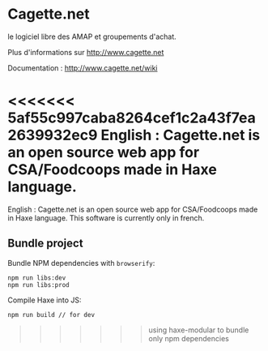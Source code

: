 # Cagette.net
le logiciel libre des AMAP et groupements d'achat.

Plus d'informations sur http://www.cagette.net

Documentation : http://www.cagette.net/wiki

<<<<<<< 5af55c997caba8264cef1c2a43f7ea2639932ec9
English : Cagette.net is an open source web app for CSA/Foodcoops made in Haxe language.
=======
English : Cagette.net is an open source web app for CSA/Foodcoops made in Haxe language.  This software is currently only in french.



## Bundle project

Bundle NPM dependencies with `browserify`:
```
npm run libs:dev
npm run libs:prod
```

Compile Haxe into JS:
```
npm run build // for dev
```
>>>>>>> using haxe-modular to bundle only npm dependencies

